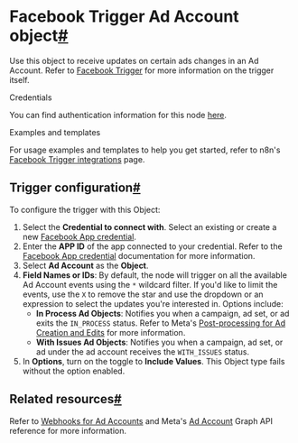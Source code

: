 [](https://github.com/n8n-io/n8n-docs/edit/main/docs/integrations/builtin/trigger-nodes/n8n-nodes-base.facebooktrigger/ad-account.md "Edit this page")

# Facebook Trigger Ad Account object[#](#facebook-trigger-ad-account-object "Permanent link")

Use this object to receive updates on certain ads changes in an Ad Account. Refer to [Facebook Trigger](../) for more information on the trigger itself.

Credentials

You can find authentication information for this node [here](../../../credentials/facebookapp/).

Examples and templates

For usage examples and templates to help you get started, refer to n8n's [Facebook Trigger integrations](https://n8n.io/integrations/facebook-trigger/) page.

## Trigger configuration[#](#trigger-configuration "Permanent link")

To configure the trigger with this Object:

1.  Select the **Credential to connect with**. Select an existing or create a new [Facebook App credential](../../../credentials/facebookapp/).
2.  Enter the **APP ID** of the app connected to your credential. Refer to the [Facebook App credential](../../../credentials/facebookapp/) documentation for more information.
3.  Select **Ad Account** as the **Object**.
4.  **Field Names or IDs**: By default, the node will trigger on all the available Ad Account events using the `*` wildcard filter. If you'd like to limit the events, use the `X` to remove the star and use the dropdown or an expression to select the updates you're interested in. Options include:
    *   **In Process Ad Objects**: Notifies you when a campaign, ad set, or ad exits the `IN_PROCESS` status. Refer to Meta's [Post-processing for Ad Creation and Edits](https://developers.facebook.com/docs/marketing-api/using-the-api/post-processing/) for more information.
    *   **With Issues Ad Objects**: Notifies you when a campaign, ad set, or ad under the ad account receives the `WITH_ISSUES` status.
5.  In **Options**, turn on the toggle to **Include Values**. This Object type fails without the option enabled.

## Related resources[#](#related-resources "Permanent link")

Refer to [Webhooks for Ad Accounts](https://developers.facebook.com/docs/graph-api/webhooks/getting-started/webhooks-for-ad-accounts) and Meta's [Ad Account](https://developers.facebook.com/docs/graph-api/webhooks/reference/ad-account/) Graph API reference for more information.